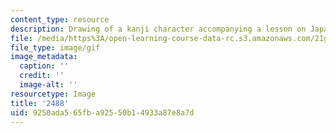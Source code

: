 ```yaml
---
content_type: resource
description: Drawing of a kanji character accompanying a lesson on Japanese.
file: /media/https%3A/open-learning-course-data-rc.s3.amazonaws.com/21g-504-japanese-iv-spring-2009/9250ada565fba92550b14933a87e8a7d_2488.gif
file_type: image/gif
image_metadata:
  caption: ''
  credit: ''
  image-alt: ''
resourcetype: Image
title: '2488'
uid: 9250ada5-65fb-a925-50b1-4933a87e8a7d
---
```

